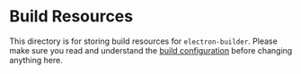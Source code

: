 # Build Resources

This directory is for storing build resources for `electron-builder`. Please make sure you read and understand the [build configuration](https://www.electron.build/configuration/configuration) before changing anything here.
